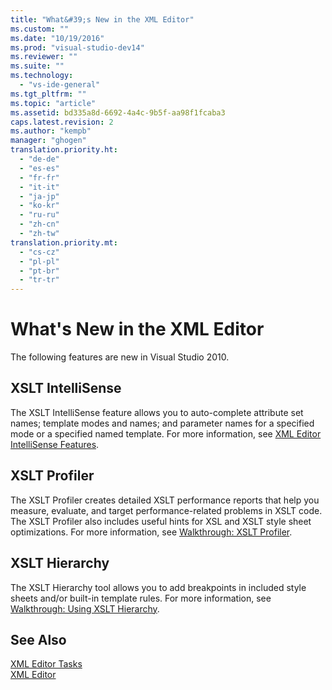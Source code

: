 ```yaml
---
title: "What&#39;s New in the XML Editor"
ms.custom: ""
ms.date: "10/19/2016"
ms.prod: "visual-studio-dev14"
ms.reviewer: ""
ms.suite: ""
ms.technology: 
  - "vs-ide-general"
ms.tgt_pltfrm: ""
ms.topic: "article"
ms.assetid: bd335a8d-6692-4a4c-9b5f-aa98f1fcaba3
caps.latest.revision: 2
ms.author: "kempb"
manager: "ghogen"
translation.priority.ht: 
  - "de-de"
  - "es-es"
  - "fr-fr"
  - "it-it"
  - "ja-jp"
  - "ko-kr"
  - "ru-ru"
  - "zh-cn"
  - "zh-tw"
translation.priority.mt: 
  - "cs-cz"
  - "pl-pl"
  - "pt-br"
  - "tr-tr"
---
```

# What&#39;s New in the XML Editor
The following features are new in Visual Studio 2010.  
  
## XSLT IntelliSense  
 The XSLT IntelliSense feature allows you to auto-complete attribute set names; template modes and names; and parameter names for a specified mode or a specified named template. For more information, see [XML Editor IntelliSense Features](../reference/xml-editor-intellisense-features.md).  
  
## XSLT Profiler  
 The XSLT Profiler creates detailed XSLT performance reports that help you measure, evaluate, and target performance-related problems in XSLT code. The XSLT Profiler also includes useful hints for XSL and XSLT style sheet optimizations. For more information, see [Walkthrough: XSLT Profiler](../reference/walkthrough--xslt-profiler.md).  
  
## XSLT Hierarchy  
 The XSLT Hierarchy tool allows you to add breakpoints in included style sheets and/or built-in template rules. For more information, see [Walkthrough: Using XSLT Hierarchy](../reference/walkthrough--using-xslt-hierarchy.md).  
  
## See Also  
 [XML Editor Tasks](../reference/xml-editor-tasks.md)   
 [XML Editor](../reference/xml-editor.md)